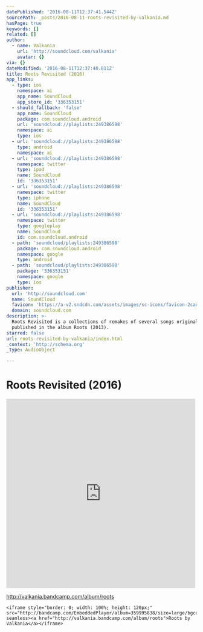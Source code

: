 ```yaml
---
datePublished: '2016-08-11T12:37:41.544Z'
sourcePath: _posts/2016-08-11-roots-revisited-by-valkania.md
hasPage: true
keywords: []
related: []
author:
  - name: Valkania
    url: 'http://soundcloud.com/valkania'
    avatar: {}
via: {}
dateModified: '2016-08-11T12:37:40.811Z'
title: Roots Revisited (2016)
app_links:
  - type: ios
    namespace: ai
    app_name: SoundCloud
    app_store_id: '336353151'
  - should_fallback: 'false'
    app_name: SoundCloud
    package: com.soundcloud.android
    url: 'soundcloud://playlists:249386598'
    namespace: ai
    type: ios
  - url: 'soundcloud://playlists:249386598'
    type: android
    namespace: ai
  - url: 'soundcloud://playlists:249386598'
    namespace: twitter
    type: ipad
    name: SoundCloud
    id: '336353151'
  - url: 'soundcloud://playlists:249386598'
    namespace: twitter
    type: iphone
    name: SoundCloud
    id: '336353151'
  - url: 'soundcloud://playlists:249386598'
    namespace: twitter
    type: googleplay
    name: SoundCloud
    id: com.soundcloud.android
  - path: 'soundcloud/playlists:249386598'
    package: com.soundcloud.android
    namespace: google
    type: android
  - path: 'soundcloud/playlists:249386598'
    package: '336353151'
    namespace: google
    type: ios
publisher:
  url: 'http://soundcloud.com'
  name: SoundCloud
  favicon: 'https://a-v2.sndcdn.com/assets/images/sc-icons/favicon-2cadd14b.ico'
  domain: soundcloud.com
description: >-
  Roots Revisited is a collections of remakes of several songs originally
  published in the album Roots (2013).
starred: false
url: roots-revisited-by-valkania/index.html
_context: 'http://schema.org'
_type: AudioObject

---
```

# Roots Revisited (2016)

<iframe src="https://cdn.embedly.com/widgets/media.html?src=https%3A%2F%2Fw.soundcloud.com%2Fplayer%2F%3Fvisual%3Dtrue%26url%3Dhttp%253A%252F%252Fapi.soundcloud.com%252Fplaylists%252F249386598%26show_artwork%3Dtrue&amp;url=https%3A%2F%2Fsoundcloud.com%2Fvalkania%2Fsets%2Froots-revisited&amp;image=http%3A%2F%2Fi1.sndcdn.com%2Fartworks-000175875552-5w3boc-t500x500.jpg&amp;key=b7d04c9b404c499eba89ee7072e1c4f7&amp;type=text%2Fhtml&amp;schema=soundcloud" width="500" height="500" scrolling="no" frameborder="0" allowfullscreen="" style=""></iframe>

http://valkania.bandcamp.com/album/roots 
    
    <iframe style="border: 0; width: 100%; height: 120px;" src="http://bandcamp.com/EmbeddedPlayer/album=359995838/size=large/bgcol=ffffff/linkcol=0687f5/tracklist=false/artwork=small/transparent=true/" seamless><a href="http://valkania.bandcamp.com/album/roots">Roots by Valkania</a></iframe>